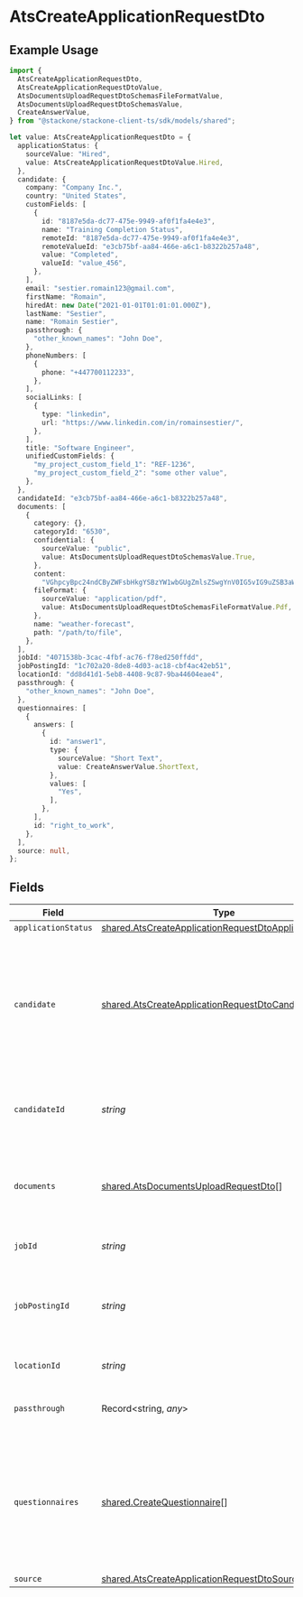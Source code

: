 # AtsCreateApplicationRequestDto

## Example Usage

```typescript
import {
  AtsCreateApplicationRequestDto,
  AtsCreateApplicationRequestDtoValue,
  AtsDocumentsUploadRequestDtoSchemasFileFormatValue,
  AtsDocumentsUploadRequestDtoSchemasValue,
  CreateAnswerValue,
} from "@stackone/stackone-client-ts/sdk/models/shared";

let value: AtsCreateApplicationRequestDto = {
  applicationStatus: {
    sourceValue: "Hired",
    value: AtsCreateApplicationRequestDtoValue.Hired,
  },
  candidate: {
    company: "Company Inc.",
    country: "United States",
    customFields: [
      {
        id: "8187e5da-dc77-475e-9949-af0f1fa4e4e3",
        name: "Training Completion Status",
        remoteId: "8187e5da-dc77-475e-9949-af0f1fa4e4e3",
        remoteValueId: "e3cb75bf-aa84-466e-a6c1-b8322b257a48",
        value: "Completed",
        valueId: "value_456",
      },
    ],
    email: "sestier.romain123@gmail.com",
    firstName: "Romain",
    hiredAt: new Date("2021-01-01T01:01:01.000Z"),
    lastName: "Sestier",
    name: "Romain Sestier",
    passthrough: {
      "other_known_names": "John Doe",
    },
    phoneNumbers: [
      {
        phone: "+447700112233",
      },
    ],
    socialLinks: [
      {
        type: "linkedin",
        url: "https://www.linkedin.com/in/romainsestier/",
      },
    ],
    title: "Software Engineer",
    unifiedCustomFields: {
      "my_project_custom_field_1": "REF-1236",
      "my_project_custom_field_2": "some other value",
    },
  },
  candidateId: "e3cb75bf-aa84-466e-a6c1-b8322b257a48",
  documents: [
    {
      category: {},
      categoryId: "6530",
      confidential: {
        sourceValue: "public",
        value: AtsDocumentsUploadRequestDtoSchemasValue.True,
      },
      content:
        "VGhpcyBpc24ndCByZWFsbHkgYSBzYW1wbGUgZmlsZSwgYnV0IG5vIG9uZSB3aWxsIGV2ZXIga25vdyE",
      fileFormat: {
        sourceValue: "application/pdf",
        value: AtsDocumentsUploadRequestDtoSchemasFileFormatValue.Pdf,
      },
      name: "weather-forecast",
      path: "/path/to/file",
    },
  ],
  jobId: "4071538b-3cac-4fbf-ac76-f78ed250ffdd",
  jobPostingId: "1c702a20-8de8-4d03-ac18-cbf4ac42eb51",
  locationId: "dd8d41d1-5eb8-4408-9c87-9ba44604eae4",
  passthrough: {
    "other_known_names": "John Doe",
  },
  questionnaires: [
    {
      answers: [
        {
          id: "answer1",
          type: {
            sourceValue: "Short Text",
            value: CreateAnswerValue.ShortText,
          },
          values: [
            "Yes",
          ],
        },
      ],
      id: "right_to_work",
    },
  ],
  source: null,
};
```

## Fields

| Field                                                                                                                                     | Type                                                                                                                                      | Required                                                                                                                                  | Description                                                                                                                               | Example                                                                                                                                   |
| ----------------------------------------------------------------------------------------------------------------------------------------- | ----------------------------------------------------------------------------------------------------------------------------------------- | ----------------------------------------------------------------------------------------------------------------------------------------- | ----------------------------------------------------------------------------------------------------------------------------------------- | ----------------------------------------------------------------------------------------------------------------------------------------- |
| `applicationStatus`                                                                                                                       | [shared.AtsCreateApplicationRequestDtoApplicationStatus](../../../sdk/models/shared/atscreateapplicationrequestdtoapplicationstatus.md)   | :heavy_minus_sign:                                                                                                                        | N/A                                                                                                                                       |                                                                                                                                           |
| `candidate`                                                                                                                               | [shared.AtsCreateApplicationRequestDtoCandidate](../../../sdk/models/shared/atscreateapplicationrequestdtocandidate.md)                   | :heavy_minus_sign:                                                                                                                        | Candidate Properties. Provide this OR candidate_id, but not both. Providing this attempts to create a new candidate with the application. |                                                                                                                                           |
| `candidateId`                                                                                                                             | *string*                                                                                                                                  | :heavy_minus_sign:                                                                                                                        | Unique identifier of the candidate. Provide this OR candidate, but not both.                                                              | e3cb75bf-aa84-466e-a6c1-b8322b257a48                                                                                                      |
| `documents`                                                                                                                               | [shared.AtsDocumentsUploadRequestDto](../../../sdk/models/shared/atsdocumentsuploadrequestdto.md)[]                                       | :heavy_minus_sign:                                                                                                                        | Document Properties. Providing this attempts to upload files with the application.                                                        |                                                                                                                                           |
| `jobId`                                                                                                                                   | *string*                                                                                                                                  | :heavy_minus_sign:                                                                                                                        | Unique identifier of the job                                                                                                              | 4071538b-3cac-4fbf-ac76-f78ed250ffdd                                                                                                      |
| `jobPostingId`                                                                                                                            | *string*                                                                                                                                  | :heavy_minus_sign:                                                                                                                        | Unique identifier of the job posting that is associated with application                                                                  | 1c702a20-8de8-4d03-ac18-cbf4ac42eb51                                                                                                      |
| `locationId`                                                                                                                              | *string*                                                                                                                                  | :heavy_minus_sign:                                                                                                                        | Unique identifier of the location                                                                                                         | dd8d41d1-5eb8-4408-9c87-9ba44604eae4                                                                                                      |
| `passthrough`                                                                                                                             | Record<string, *any*>                                                                                                                     | :heavy_minus_sign:                                                                                                                        | Value to pass through to the provider                                                                                                     | {<br/>"other_known_names": "John Doe"<br/>}                                                                                               |
| `questionnaires`                                                                                                                          | [shared.CreateQuestionnaire](../../../sdk/models/shared/createquestionnaire.md)[]                                                         | :heavy_minus_sign:                                                                                                                        | Questionnaires associated with the application                                                                                            | {<br/>"id": "right_to_work",<br/>"answers": [<br/>{<br/>"id": "answer1",<br/>"type": "text",<br/>"values": [<br/>"Yes"<br/>]<br/>}<br/>]<br/>} |
| `source`                                                                                                                                  | [shared.AtsCreateApplicationRequestDtoSource](../../../sdk/models/shared/atscreateapplicationrequestdtosource.md)                         | :heavy_minus_sign:                                                                                                                        | N/A                                                                                                                                       |                                                                                                                                           |